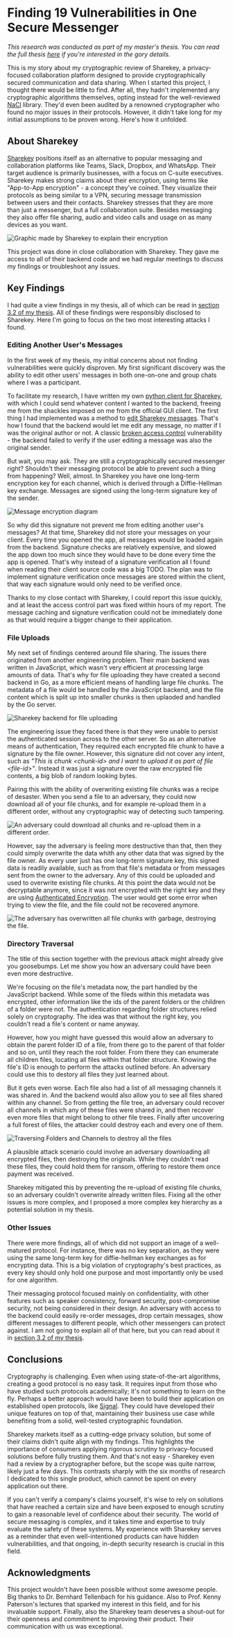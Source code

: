 # Finding 19 Vulnerabilities in One Secure Messenger

_This research was conducted as part of my master's thesis. You can read the full thesis [here](https://github.com/cyber-defence-campus/sharekey-review/blob/master/Pascal-Schaerli_Security-Assessment-of-the-Sharekey-Collaboration-App.pdf) if you're interested in the gory details._

This is my story about my cryptographic review of Sharekey, a privacy-focused collaboration platform designed to provide cryptographically secured communication and data sharing. When I started this project, I thought there would be little to find. After all, they hadn't implemented any cryptographic algorithms themselves, opting instead for the well-reviewed [NaCl](https://github.com/dchest/tweetnacl-js) library. They'd even been audited by a renowned cryptographer who found no major issues in their protocols. However, it didn't take long for my initial assumptions to be proven wrong. Here's how it unfolded.

## About Sharekey

[Sharekey](https://sharekey.com/) positions itself as an alternative to popular messaging and collaboration platforms like Teams, Slack, Dropbox, and WhatsApp. Their target audience is primarily businesses, with a focus on C-suite executives. Sharekey makes strong claims about their encryption, using terms like "App-to-App encryption" - a concept they've coined. They visualize their protocols as being similar to a VPN, securing message transmission between users and their contacts. Sharekey stresses that they are more than just a messenger, but a full collaboration suite. Besides messaging they also offer file sharing, audio and video calls and usage on as many devices as you want.

![Graphic made by Sharekey to explain their encryption](img/app-to-app.webp)

This project was done in close collaboration with Sharekey. They gave me access to all of their backend code and we had regular meetings to discuss my findings or troubleshoot any issues.

## Key Findings

I had quite a view findings in my thesis, all of which can be read in [section 3.2 of my thesis](https://ethz.ch/content/dam/ethz/special-interest/infk/inst-infsec/appliedcrypto/education/theses/masters-thesis_pascal-schaerli.pdf#section.3.2). All of these findings were responsibly disclosed to Sharekey. Here I'm going to focus on the two most interesting attacks I found.

### Editing Another User's Messages

In the first week of my thesis, my initial concerns about not finding vulnerabilities were quickly disproven. My first significant discovery was the ability to edit other users' messages in both one-on-one and group chats where I was a participant.

To facilitate my research, I have written my own [python client for Sharekey](https://github.com/cyber-defence-campus/sharekey-review/blob/master/client/client.py), with which I could send whatever content I wanted to the backend, freeing me from the shackles imposed on me from the official GUI client. The first thing I had implemented was a method to [edit Sharekey messages](https://github.com/cyber-defence-campus/sharekey-review/blob/master/client/client.py#L412-L446). That's how I found that the backend would let me edit any message, no matter if I was the original author or not. A classic [broken access control](https://owasp.org/Top10/A01_2021-Broken_Access_Control/) vulnerability - the backend failed to verify if the user editing a message was also the original sender.

But wait, you may ask. They are still a cryptographically secured messenger right? Shouldn't their messaging protocol be able to prevent such a thing from happening? Well, almost. In Sharekey you have one long-term encryption key for each channel, which is derived through a Diffie-Hellman key exchange. Messages are signed using the long-term signature key of the sender.

![Message encryption diagram](img/message-encryption-diagram.webp)

So why did this signature not prevent me from editing another user's messages? At that time, Sharekey did not store your messages on your client. Every time you opened the app, all messages would be loaded again from the backend. Signature checks are relatively expensive, and slowed the app down too much since they would have to be done every time the app is opened. That's why instead of a signature verification all I found when reading their client source code was a big TODO. The plan was to implement signature verification once messages are stored within the client, that way each signature would only need to be verified once.

Thanks to my close contact with Sharekey, I could report this issue quickly, and at least the access control part was fixed within hours of my report. The message caching and signature verification could not be immediately done as that would require a bigger change to their application.

### File Uploads

My next set of findings centered around file sharing. The issues there originated from another engineering problem. Their main backend was written in JavaScript, which wasn't very efficient at processing large amounts of data. That's why for file uploading they have created a second backend in Go, as a more efficient means of handling large file chunks. The metadata of a file would be handled by the JavaScript backend, and the file content which is split up into smaller chunks is then uplaoded and handled by the Go server.

![Sharekey backend for file uploading](img/sharekey-backend-for-file-uploading.webp)

The engineering issue they faced there is that they were unable to persist the authenticated session across to the other server. So as an alternative means of authentication, They required each encrypted file chunk to have a signature by the file owner. However, this signature did not cover any intent, such as _"This is chunk &lt;chunk-id&gt; and I want to upload it as part of file &lt;file-id&gt;"_. Instead it was just a signature over the raw encrypted file contents, a big blob of random looking bytes.

Pairing this with the ability of overwriting existing file chunks was a recipe of desaster. When you send a file to an adversary, they could now download all of your file chunks, and for example re-upload them in a different order, without any cryptographic way of detecting such tampering.

![An adversary could download all chunks and re-upload them in a different order.](img/adversary-reorder-chunks.webp)

However, say the adversary is feeling more destructive than that, then they could simply overwrite the data whith any other data that was signed by the file owner. As every user just has one long-term signature key, this signed data is readily available, such as from that file's metadata or from messages sent from the owner to the adversary. Any of this could be uploaded and used to overwrite existing file chunks. At this point the data would not be decryptable anymore, since it was not encrypted with the right key and they are using [Authenticated Encryption](https://en.wikipedia.org/wiki/Authenticated_encryption). The user would get some error when trying to view the file, and the file could not be recovered anymore.

![The adversary has overwritten all file chunks with garbage, destroying the file.](img/adversary-destory-chunks.webp)

### Directory Traversal

The title of this section together with the previous attack might already give you goosebumps. Let me show you how an adversary could have been even more destructive.

We're focusing on the file's metadata now, the part handled by the JavaScript backend. While some of the fileds within this metadata was encrypted, other information like the ids of the parent folders or the children of a folder were not. The authentication regarding folder structures relied solely on cryptography. The idea was that without the right key, you couldn't read a file's content or name anyway.

However, how you might have guessed this would allow an adversary to obtain the parent folder ID of a file, from there go to the parent of that folder and so on, until they reach the root folder. From there they can enumerate all children files, locating all files within that folder structure. Knowing the file's ID is enough to perform the attacks outlined before. An adversary could use this to destory  all files they just learned about.

But it gets even worse. Each file also had a list of all messaging channels it was shared in. And the backend would also allow you to see all files shared within any channel. So from getting the file tree, an adversary could recover all channels in which any of these files were shared in, and then recover even more files that might belong to other file trees. Finally after uncovering a full forest of files, the attacker could destroy each and every one of them.

![Traversing Folders and Channels to destroy all the files](img/path-traversal.webp)

A plausible attack scenario could involve an adversary downloading all encrypted files, then destroying the originals. While they couldn't read these files, they could hold them for ransom, offering to restore them once payment was received.

Sharekey mitigated this by preventing the re-upload of existing file chunks, so an adversary couldn't overwrite already written files. Fixing all the other issues is more complex, and I proposed a more complex key hierarchy as a potential solution in my thesis.

### Other Issues

There were more findings, all of which did not support an image of a well-matured protocol. For instance, there was no key separation, as they were using the same long-term key for diffie-hellman key exchanges as for encrypting data. This is a big violation of cryptography's best practices, as every key should only hold one purpose and most importantly only be used for one algorithm.

Their messaging protocol focused mainly on confidentiality, with other features such as speaker consistency, forward security, post-compromise security, not being considered in their design. An adversary with access to the backend could easily re-order messages, drop certain messages, show different messages to different people, which other messengers can protect against. I am not going to explain all of that here, but you can read about it in [section 3.2 of my thesis](https://ethz.ch/content/dam/ethz/special-interest/infk/inst-infsec/appliedcrypto/education/theses/masters-thesis_pascal-schaerli.pdf#section.3.2).

## Conclusions

Cryptography is challenging. Even when using state-of-the-art algorithms, creating a good protocol is no easy task. It requires input from those who have studied such protocols academically; it's not something to learn on the fly. Perhaps a better approach would have been to build their application on established open protocols, like [Signal](https://github.com/signalapp/libsignal). They could have developed their unique features on top of that, maintaining their business use case while benefiting from a solid, well-tested cryptographic foundation.

Sharekey markets itself as a cutting-edge privacy solution, but some of their claims didn't quite align with my findings. This highlights the importance of consumers applying rigorous scrutiny to privacy-focused solutions before fully trusting them. And that's not easy - Sharekey even had a review by a cryptographer before, but the scope was quite narrow, likely just a few days. This contrasts sharply with the six months of research I dedicated to this single product, which cannot be spent on every application out there.

If you can't verify a company's claims yourself, it's wise to rely on solutions that have reached a certain size and have been exposed to enough scrutiny to gain a reasonable level of confidence about their security. The world of secure messaging is complex, and it takes time and expertise to truly evaluate the safety of these systems. My experience with Sharekey serves as a reminder that even well-intentioned products can have hidden vulnerabilities, and that ongoing, in-depth security research is crucial in this field.

## Acknowledgments

This project wouldn't have been possible without some awesome people. Big thanks to Dr. Bernhard Tellenbach for his guidance. Also to Prof. Kenny Paterson's lectures that sparked my interest in this field, and for his invaluable support. Finally, also the Sharekey team deserves a shout-out for their openness and commitment to improving their product. Their communication with us was exceptional.
